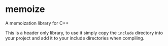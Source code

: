 # memoize

A memoization library for C++

This is a header only library, to use it simply copy the `include` directory into
your project and add it to your include directories when compiling.
